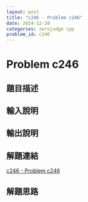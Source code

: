 ```yaml
---
layout: post
title: "c246 - Problem c246"
date: 2024-12-20
categories: zerojudge cpp
problem_id: c246
---
```


# Problem c246

## 題目描述



## 輸入說明



## 輸出說明



## 解題連結

[c246 - Problem c246](https://zerojudge.tw/ShowProblem?problemid=c246)

## 解題思路

